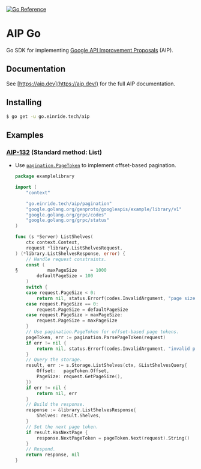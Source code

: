 [![Go Reference](https://pkg.go.dev/badge/go.einride.tech/aip.svg)](https://pkg.go.dev/go.einride.tech/aip)

# AIP Go

Go SDK for implementing [Google API Improvement Proposals](https://aip.dev/)
(AIP).

## Documentation

See [https://aip.dev](https://aip.dev/) for the full AIP documentation.

## Installing

```bash
$ go get -u go.einride.tech/aip
```

## Examples

### [AIP-132](https://google.aip.dev/132) (Standard method: List)

- Use [`pagination.PageToken`](./pagination/pagetoken.go) to implement
  offset-based pagination.

  ```go
  package examplelibrary

  import (
      "context"

      "go.einride.tech/aip/pagination"
      "google.golang.org/genproto/googleapis/example/library/v1"
      "google.golang.org/grpc/codes"
      "google.golang.org/grpc/status"
  )

  func (s *Server) ListShelves(
      ctx context.Context,
      request *library.ListShelvesRequest,
  ) (*library.ListShelvesResponse, error) {
      // Handle request constraints.
      const (
  §           maxPageSize     = 1000
          defaultPageSize = 100
      )
      switch {
      case request.PageSize < 0:
          return nil, status.Errorf(codes.InvalidArgument, "page size is negative")
      case request.PageSize == 0:
          request.PageSize = defaultPageSize
      case request.PageSize > maxPageSize:
          request.PageSize = maxPageSize
      }
      // Use pagination.PageToken for offset-based page tokens.
      pageToken, err := pagination.ParsePageToken(request)
      if err != nil {
          return nil, status.Errorf(codes.InvalidArgument, "invalid page token")
      }
      // Query the storage.
      result, err := s.Storage.ListShelves(ctx, &ListShelvesQuery{
          Offset:   pageToken.Offset,
          PageSize: request.GetPageSize(),
      })
      if err != nil {
          return nil, err
      }
      // Build the response.
      response := &library.ListShelvesResponse{
          Shelves: result.Shelves,
      }
      // Set the next page token.
      if result.HasNextPage {
          response.NextPageToken = pageToken.Next(request).String()
      }
      // Respond.
      return response, nil
  }
  ```
